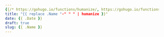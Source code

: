 ```yaml
---
{{/* https://gohugo.io/functions/humanize/, https://gohugo.io/functions/title/ */}}
title: "{{ replace .Name "-" " " | humanize }}"
date: {{ .Date }}
draft: true
slug: {{ .Name }}
---
```

